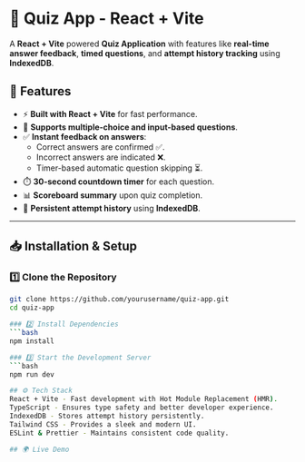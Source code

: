 # 🧠 Quiz App - React + Vite

A **React + Vite** powered **Quiz Application** with features like **real-time answer feedback**, **timed questions**, and **attempt history tracking** using **IndexedDB**.

## 🚀 Features

- ⚡ **Built with React + Vite** for fast performance.
- 📝 **Supports multiple-choice and input-based questions**.
- ✅ **Instant feedback on answers**:
  - Correct answers are confirmed ✅.
  - Incorrect answers are indicated ❌.
  - Timer-based automatic question skipping ⏳.
- ⏱️ **30-second countdown timer** for each question.
- 📊 **Scoreboard summary** upon quiz completion.
- 💾 **Persistent attempt history** using **IndexedDB**.

---

## 📥 Installation & Setup

### 1️⃣ Clone the Repository
```bash
git clone https://github.com/yourusername/quiz-app.git
cd quiz-app

### 2️⃣ Install Dependencies
```bash
npm install

### 3️⃣ Start the Development Server
```bash
npm run dev

## ⚙️ Tech Stack
React + Vite - Fast development with Hot Module Replacement (HMR).
TypeScript - Ensures type safety and better developer experience.
IndexedDB - Stores attempt history persistently.
Tailwind CSS - Provides a sleek and modern UI.
ESLint & Prettier - Maintains consistent code quality.

## 🌍 Live Demo
